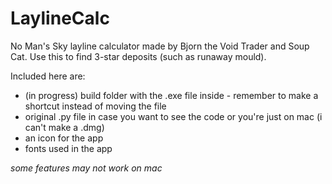 # LaylineCalc
No Man's Sky layline calculator made by Bjorn the Void Trader and Soup Cat. Use this to find 3-star deposits (such as runaway mould).


Included here are:

- (in progress) build folder with the .exe file inside - remember to make a shortcut instead of moving the file
- original .py file in case you want to see the code or you're just on mac (i can't make a .dmg)
- an icon for the app
- fonts used in the app

*some features may not work on mac*
